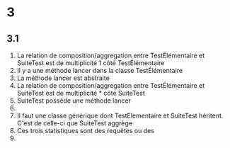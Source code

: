 # 3

## 3.1

1. La relation de composition/aggregation entre TestÉlémentaire et SuiteTest est de multiplicité 1 côté TestÉlémentaire
2. Il y a une méthode lancer dans la classe TestÉlémentaire
3. La méthode lancer est abstraite
1. La relation de composition/aggregation entre TestÉlémentaire et SuiteTest est de multiplicité * côté SuiteTest
1. SuiteTest possède une méthode lancer
1. 
1. Il faut une classe générique dont TestElementaire et SuiteTest héritent. C'est de celle-ci que SuiteTest aggrège
1. Ces trois statistiques sont des requêtes ou des 
1. 

